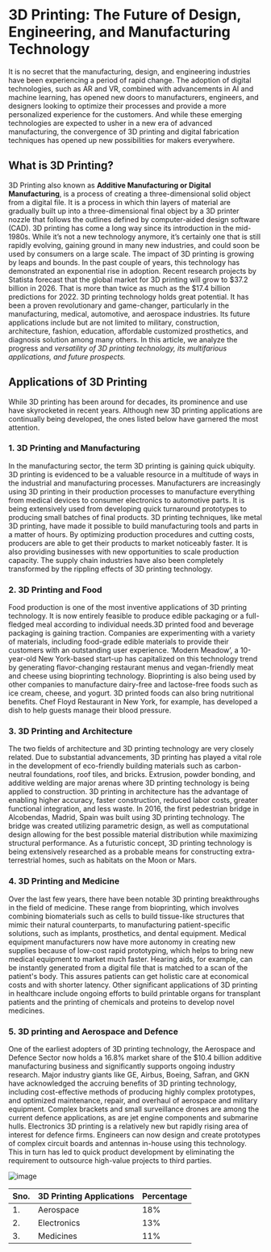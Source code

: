 # 3D Printing: The Future of Design, Engineering, and Manufacturing Technology
It is no secret that the manufacturing, design, and engineering industries have been experiencing a period of rapid change. The adoption of digital technologies, such as AR and VR, combined with advancements in AI and machine learning, has opened new doors to manufacturers, engineers, and designers looking to optimize their processes and provide a more personalized experience for the customers. And while these emerging technologies are expected to usher in a new era of advanced manufacturing, the convergence of 3D printing and digital fabrication techniques has opened up new possibilities for makers everywhere. 
## What is 3D Printing?
3D Printing also known as **Additive Manufacturing or Digital Manufacturing**, is a process of creating a three-dimensional solid object from a digital file. It is a process in which thin layers of material are gradually built up into a three-dimensional final object by a 3D printer nozzle that follows the outlines defined by computer-aided design software (CAD).
3D printing has come a long way since its introduction in the mid-1980s. While it’s not a new technology anymore, it’s certainly one that is still rapidly evolving, gaining ground in many new industries, and could soon be used by consumers on a large scale.
The impact of 3D printing is growing by leaps and bounds. In the past couple of years, this technology has demonstrated an exponential rise in adoption. Recent research projects by Statista forecast that the global market for 3D printing will grow to $37.2 billion in 2026. That is more than twice as much as the $17.4 billion predictions for 2022.
3D printing technology holds great potential. It has been a proven revolutionary and game-changer, particularly in the manufacturing, medical, automotive, and aerospace industries. Its future applications include but are not limited to military, construction, architecture, fashion, education, affordable customized prosthetics, and diagnosis solution among many others. 
In this article, we analyze the progress and *versatility of 3D printing technology, its multifarious applications, and future prospects.*
## Applications of 3D Printing
While 3D printing has been around for decades, its prominence and use have skyrocketed in recent years. Although new 3D printing applications are continually being developed, the ones listed below have garnered the most attention.

### 1. 3D Printing and Manufacturing  
In the manufacturing sector, the term 3D printing is gaining quick ubiquity. 3D printing is evidenced to be a valuable resource in a multitude of ways in the industrial and manufacturing processes. Manufacturers are increasingly using 3D printing in their production processes to manufacture everything from medical devices to consumer electronics to automotive parts. It is being extensively used from developing quick turnaround prototypes to producing small batches of final products. 3D printing techniques, like metal 3D printing, have made it possible to build manufacturing tools and parts in a matter of hours. By optimizing production procedures and cutting costs, producers are able to get their products to market noticeably faster. It is also providing businesses with new opportunities to scale production capacity. The supply chain industries have also been completely transformed by the rippling effects of 3D printing technology.
### 2. 3D Printing and Food 
Food production is one of the most inventive applications of 3D printing technology. 
It is now entirely feasible to produce edible packaging or a full-fledged meal according to individual needs.3D printed food and beverage packaging is gaining traction. Companies are experimenting with a variety of materials, including food-grade edible materials to provide their customers with an outstanding user experience. ‘Modern Meadow’, a 10-year-old New York-based start-up has capitalized on this technology trend by generating flavor-changing restaurant menus and vegan-friendly meat and cheese using bioprinting technology. Bioprinting is also being used by other companies to manufacture dairy-free and lactose-free foods such as ice cream, cheese, and yogurt. 3D printed foods can also bring nutritional benefits. Chef Floyd Restaurant in New York, for example, has developed a dish to help guests manage their blood pressure.

### 3. 3D Printing and Architecture

The two fields of architecture and 3D printing technology are very closely related. Due to substantial advancements, 3D printing has played a vital role in the development of eco-friendly building materials such as carbon-neutral foundations, roof tiles, and bricks. Extrusion, powder bonding, and additive welding are major arenas where 3D printing technology is being applied to construction. 3D printing in architecture has the advantage of enabling higher accuracy, faster construction, reduced labor costs, greater functional integration, and less waste.  In 2016, the first pedestrian bridge in Alcobendas, Madrid, Spain was built using 3D printing technology. The bridge was created utilizing parametric design, as well as computational design allowing for the best possible material distribution while maximizing structural performance. As a futuristic concept, 3D printing technology is being extensively researched as a probable means for constructing extra-terrestrial homes, such as habitats on the Moon or Mars.

### 4. 3D Printing and Medicine

Over the last few years, there have been notable 3D printing breakthroughs in the
 field of medicine. These range from bioprinting, which involves combining biomaterials such as cells to build tissue-like structures that mimic their natural counterparts, to manufacturing patient-specific solutions, such as implants, prosthetics, and dental equipment. Medical equipment manufacturers now have more autonomy in creating new supplies because of low-cost rapid prototyping, which helps to bring new medical equipment to market much faster. Hearing aids, for example, can be instantly generated from a digital file that is matched to a scan of the patient's body. This assures patients can get holistic care at economical costs and with shorter latency. Other significant applications of 3D printing in healthcare include ongoing efforts to build printable organs for transplant patients and the printing of chemicals and proteins to develop novel medicines. 

### 5. 3D printing and Aerospace and Defence 

One of the earliest adopters of 3D printing technology, the Aerospace and Defence Sector now holds a 16.8% market share of the $10.4 billion additive manufacturing business and significantly supports ongoing industry research. Major industry giants like GE, Airbus, Boeing, Safran, and GKN have acknowledged the accruing benefits of 3D printing technology, including cost-effective methods of producing highly complex prototypes, and optimized maintenance, repair, and overhaul of aerospace and military equipment.
Complex brackets and small surveillance drones are among the current defence applications, as are jet engine components and submarine hulls. Electronics 3D printing is a relatively new but rapidly rising area of interest for defence firms. Engineers can now design and create prototypes of complex circuit boards and antennas in-house using this technology. This in turn has led to quick product development by eliminating the requirement to outsource high-value projects to third parties. 

![image](https://user-images.githubusercontent.com/109893394/180636887-4f9c77a9-4e18-4087-8a29-d9d629b5796c.png)

|Sno.|3D Printing Applications|Percentage|
|---|---|---|
|1.| Aerospace| 18%|
|2.|Electronics| 13%|
|3.| Medicines| 11% |
